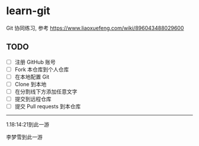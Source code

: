 # learn-git
Git 协同练习, 参考 https://www.liaoxuefeng.com/wiki/896043488029600

## TODO

- [ ] 注册 GitHub 账号
- [ ] Fork 本仓库到个人仓库
- [ ] 在本地配置 Git
- [ ] Clone 到本地
- [ ] 在分割线下方添加任意文字
- [ ] 提交到远程仓库
- [ ] 提交 Pull requests 到本仓库

---

1.18:14:21到此一游



李梦雪到此一游
